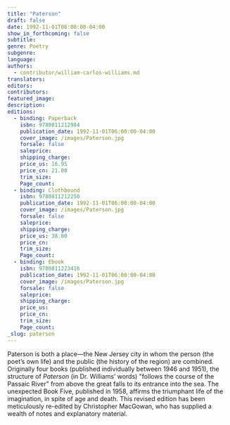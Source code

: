 ```yaml
---
title: "Paterson"
draft: false
date: 1992-11-01T06:00:00-04:00
show_in_forthcoming: false
subtitle:
genre: Poetry
subgenre:
language:
authors:
  - contributor/william-carlos-williams.md
translators:
editors:
contributors:
featured_image:
description:
editions:
  - binding: Paperback
    isbn: 9780811212984
    publication_date: 1992-11-01T06:00:00-04:00
    cover_image: /images/Paterson.jpg
    forsale: false
    saleprice:
    shipping_charge:
    price_us: 16.95
    price_cn: 21.00
    trim_size:
    Page_count:
  - binding: Clothbound
    isbn: 9780811212250
    publication_date: 1992-11-01T06:00:00-04:00
    cover_image: /images/Paterson.jpg
    forsale: false
    saleprice:
    shipping_charge:
    price_us: 38.00
    price_cn:
    trim_size:
    Page_count:
  - binding: Ebook
    isbn: 9780811223416
    publication_date: 1992-11-01T06:00:00-04:00
    cover_image: /images/Paterson.jpg
    forsale: false
    saleprice:
    shipping_charge:
    price_us:
    price_cn:
    trim_size:
    Page_count:
_slug: paterson
---
```


Paterson is both a place—the New Jersey city in whom the person (the poet’s own life) and the public (the history of the region) are combined. Originally four books (published individually between 1946 and 1951), the structure of _Paterson_ (in Dr. Williams’ words) "follows the course of the Passaic River" from above the great falls to its entrance into the sea. The unexpected Book Five, published in 1958, affirms the triumphant life of the imagination, in spite of age and death. This revised edition has been meticulously re-edited by Christopher MacGowan, who has supplied a wealth of notes and explanatory material.

